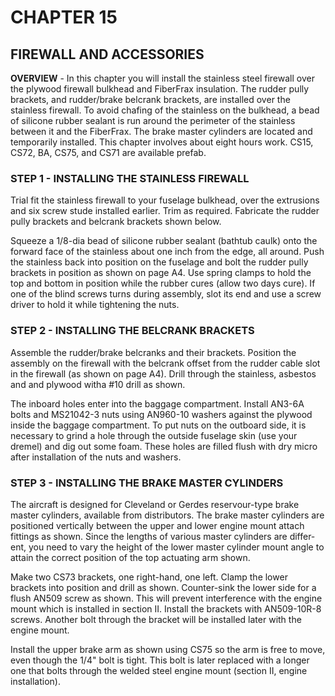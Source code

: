 # CHAPTER 15 

## FIREWALL AND ACCESSORIES 

**OVERVIEW** - In this chapter you will install the stainless steel firewall over the ply­wood firewall bulkhead and FiberFrax in­sulation.
The rudder pully brackets, and rudder/brake belcrank brackets, are installed over the stainless firewall. 
To avoid chafing of the stainless on the bulkhead, a bead of silicone rubber seal­ant is run around the perimeter of the stainless between it and the FiberFrax. 
The brake master cylinders are located and temporarily installed.
This chapter involves about eight hours work.
CS15, CS72, BA, CS75, and CS71 are available prefab.

### STEP 1 - INSTALLING THE STAINLESS FIREWALL 

Trial fit the stainless firewall to your fuselage bulkhead, over the extrusions and six screw stude installed earlier.
Trim as required.
Fabricate the rudder pully brackets and belcrank brackets shown below.

Squeeze a 1/8-dia bead of silicone rubber sealant (bathtub caulk) onto the forward face of the stainless about one inch from the edge, all around.
Push the stainless back into position on the fuselage and bolt the rudder pully brackets in position as shown on page A4.
Use spring clamps to hold the top and bot­tom in position while the rubber cures (allow two days cure).
If one of the blind screws turns during assembly, slot its end and use a screw driver to hold it while tightening the nuts. 

### STEP 2 - INSTALLING THE BELCRANK BRACKETS

Assemble the rudder/brake belcranks and their brackets.
Position the assembly on the firewall with the belcrank offset from the rudder cable slot in the firewall (as shown on page A4).
Drill through the stainless, asbestos and and plywood witha #10 drill as shown.

The inboard holes enter into the baggage compartment.
Install AN3-6A bolts and MS21042-3 nuts using AN960-10 washers against the plywood inside the baggage compart­ment.
To put nuts on the outboard side, it is necessary to grind a hole through the outside fuselage skin (use your dremel) and dig out some foam.
These holes are filled flush with dry micro after instal­lation of the nuts and washers.

### STEP 3 - INSTALLING THE BRAKE MASTER CYLINDERS 

The aircraft is designed for Cleveland or Gerdes reservour-type brake master cylinders, available from distributors.
The brake master cylinders are positioned vertically between the upper and lower engine mount attach fittings as shown.
Since the lengths of various master cylinders are differ­ent, you need to vary the height of the lower master cylinder mount angle to at­tain the correct position of the top actuating arm shown. 

Make two CS73 brackets, one right-hand, one left.
Clamp the lower brackets into position and drill as shown.
Counter-sink the lower side for a flush AN509 screw as shown.
This will prevent interference with the engine mount which is installed in section II.
Install the brackets with AN509-10R-8 screws.
Another bolt through the bracket will be installed later with the engine mount.

Install the upper brake arm as shown using CS75 so the arm is free to move, even though the 1/4" bolt is tight. 
This bolt is later replaced with a longer one that bolts through the welded steel engine mount (section II, engine instal­lation). 
